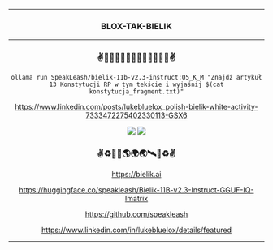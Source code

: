 <hr>

<div align="center"> 

### BLOX-TAK-BIELIK

</div> 

<hr>

<div align="center">

### ✌️🦅🇺🇸🇪🇺🇵🇱🇪🇺🇺🇸🦅✌️

```ollama run SpeakLeash/bielik-11b-v2.3-instruct:Q5_K_M "Znajdź artykuł 13 Konstytucji RP w tym tekście i wyjaśnij $(cat konstytucja_fragment.txt)"```

https://www.linkedin.com/posts/lukebluelox_polish-bielik-white-activity-7333472275402330113-GSX6

<img src="Screenshot_from_2025-05-28_12-58-28.png" width="" height=""/>

<img src="Screenshot_from_2025-05-28_11-26-07.png" width="" height=""/>

### ✌♻️🌌🚀🌎🌍🌏🛰🌌♻️✌

https://bielik.ai

https://huggingface.co/speakleash/Bielik-11B-v2.3-Instruct-GGUF-IQ-Imatrix

https://github.com/speakleash

https://www.linkedin.com/in/lukebluelox/details/featured

</div>

<hr>